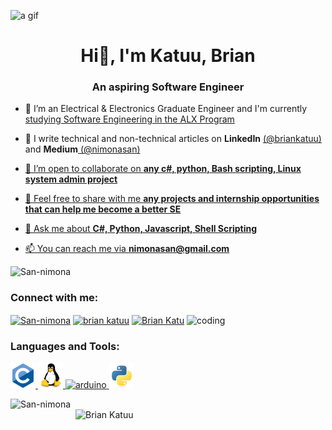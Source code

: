 <!--
<picture>
 <img alt="A gamer room at night" src="https://img.freepik.com/free-vector/vector-game-room-illustration-modern-esports-concept_33099-1201.jpg?w=1060&t=st=1688733877~exp=1688734477~hmac=0c17d018e40d807e62898ba0c6a16842cd8ad0048abb1e0ecb295020b609efdc">
</picture>
-->
![a gif](https://img.freepik.com/free-vector/vector-game-room-illustration-modern-esports-concept_33099-1201.jpg?w=1060&t=st=1688733877~exp=1688734477~hmac=0c17d018e40d807e62898ba0c6a16842cd8ad0048abb1e0ecb295020b609efdc)
<h1 align="center">Hi👋, I'm Katuu, Brian</h1>
<h3 align="center">An aspiring Software Engineer</h3>
<ul dir="auto">
<li>
<p dir="auto"><g-emoji class="g-emoji" alias="telescope" fallback-src="https://github.githubassets.com/images/icons/emoji/unicode/1f52d.png">🔭</g-emoji> I’m an Electrical & Electronics Graduate Engineer and I'm currently <a href="https://www.alxafrica.com/software-engineering/" rel="nofollow">studying Software Engineering in the ALX Program</a></p>
</li>
<li>
<p dir="auto"><g-emoji class="g-emoji" alias="seedling" fallback-src="https://github.githubassets.com/images/icons/emoji/unicode/1f331.png">🌱</g-emoji> I write technical and non-technical articles on <strong>LinkedIn</strong> <a href="https://linkedin.com/in/brian-katuu-026822225/" target="blank"> (@briankatuu) </a> and <strong>Medium</strong><a href="https://medium.com/@nimonasan" target="blank"> (@nimonasan)
</li>
<li>
<p dir="auto"><g-emoji class="g-emoji" alias="dancers" fallback-src="https://github.githubassets.com/images/icons/emoji/unicode/1f46f.png">👯</g-emoji> I’m open to collaborate on <strong>any c#, python, Bash scripting, Linux system admin project</strong></p>
</li>
<li>
<p dir="auto"><g-emoji class="g-emoji" alias="handshake" fallback-src="https://github.githubassets.com/images/icons/emoji/unicode/1f91d.png">🤝</g-emoji> Feel free to share with me <strong>any projects and internship opportunities that can help me become a better SE</strong></p>
</li>
<li>
<p dir="auto"><g-emoji class="g-emoji" alias="speech_balloon" fallback-src="https://github.githubassets.com/images/icons/emoji/unicode/1f4ac.png">💬</g-emoji> Ask me about <strong>C#, Python, Javascript, Shell Scripting</strong></p>
</li>
<li>
<p dir="auto"><g-emoji class="g-emoji" alias="mailbox" fallback-src="https://github.githubassets.com/images/icons/emoji/unicode/1f4eb.png">📫</g-emoji> You can reach me via <strong><a href="mailto:nimonasan@gmail.com">nimonasan@gmail.com</a></strong></p>
</li>
</ul>
<p align="left"> <img src="https://komarev.com/ghpvc/?username=San-nimona&label=Profile%20views&color=0e75b6&style=flat" alt="San-nimona" /> </p>
<h3 align="left">Connect with me:</h3>
<p align="left">
<a href="https://twitter.com/bryanmccjay" target="blank"><img align="center" src="https://raw.githubusercontent.com/rahuldkjain/github-profile-readme-generator/master/src/images/icons/Social/twitter.svg" alt="San-nimona" height="30" width="40" /></a>
<a href="https://linkedin.com/in/brian-katuu-026822225/" target="blank"><img align="center" src="https://raw.githubusercontent.com/rahuldkjain/github-profile-readme-generator/master/src/images/icons/Social/linked-in-alt.svg" alt="brian katuu" height="30" width="40" /></a>
<a href="https://instagram.com/_b_katu" target="blank"><img align="center" src="https://raw.githubusercontent.com/rahuldkjain/github-profile-readme-generator/master/src/images/icons/Social/instagram.svg" alt="Brian Katu" height="30" width="40" /></a>
<img alt="coding" width='1020' hieght='200' align="center" src="https://media2.giphy.com/media/SWoSkN6DxTszqIKEqv/giphy.gif?cid=ecf05e47v1fhtuut773ysdz28um4gqmfr7qhxf98i9a99l8w&ep=v1_gifs_related&rid=giphy.gif&ct=g">
<br clear='all'/>
<h3 align="left">Languages and Tools:</h3>
<p align="left"> <a href="https://www.cprogramming.com/" target="_blank" rel="noreferrer"> <img src="https://raw.githubusercontent.com/devicons/devicon/master/icons/c/c-original.svg" alt="c" width="40" height="40"/> </a> <a href="https://www.linux.org/" target="_blank" rel="noreferrer"> <img src="https://raw.githubusercontent.com/devicons/devicon/master/icons/linux/linux-original.svg" alt="linux" width="40" height="40"/> </a> <a href="https://www.arduino.cc/" target="_blank" rel="noreferrer"> <img src="https://cdn.worldvectorlogo.com/logos/arduino-1.svg" alt="arduino" width="40" height="40"/> </a> <a href="https://www.python.org" target="_blank" rel="noreferrer"> <img src="https://raw.githubusercontent.com/devicons/devicon/master/icons/python/python-original.svg" alt="python" width="40" height="40"/> </a>

<p><img width='400' hieght='500' align="left" src="https://github-readme-stats.vercel.app/api/top-langs?username=San-nimona&show_icons=true&locale=en&layout=compact" alt="San-nimona" /></p>
<p><img align="right" width='400' hieght='500' src="https://github-readme-streak-stats.herokuapp.com/?user=San-nimona&" alt="Brian Katuu" /></p>
